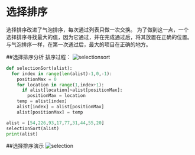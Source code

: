 # 选择排序
选择排序改进了气泡排序，每次通过列表只做一次交换。 为了做到这一点，一个选择排序寻找最大的值，因为它通过，并在完成通过后，将其放置在正确的位置。 与气泡排序一样，在第一次通过后，最大的项目在正确的地方。

##选择排序分析
排序过程：
![selectionsort](/images/selectionsort.jpg)  

```python
def selectionSort(alist):
  for index in range(len(alist)-1,0,-1):
    positionMax = 0
    for location in range(1,index+1):
      if alist[location]>alist[positionMax]:
        positionMax = location
    temp = alist[index]
    alist[index] = alist[positionMax]
    alist[positionMax] = temp

alist = [54,226,93,17,77,31,44,55,20]
selectionSort(alist)
print(alist)
```

##选择排序演示
![selection](/images/selection.gif)
